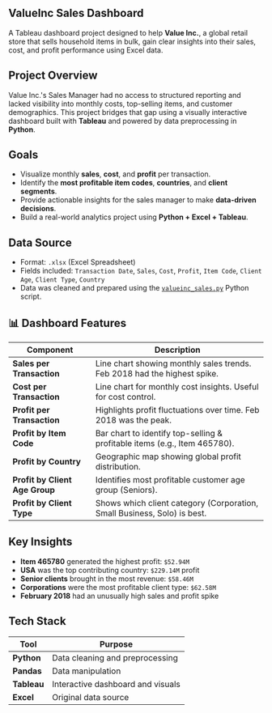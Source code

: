 ## ValueInc Sales Dashboard

A Tableau dashboard project designed to help **Value Inc.**, a global retail store that sells household items in bulk, gain clear insights into their sales, cost, and profit performance using Excel data.

## Project Overview

Value Inc.'s Sales Manager had no access to structured reporting and lacked visibility into monthly costs, top-selling items, and customer demographics. This project bridges that gap using a visually interactive dashboard built with **Tableau** and powered by data preprocessing in **Python**.

## Goals

- Visualize monthly **sales**, **cost**, and **profit** per transaction.
- Identify the **most profitable item codes**, **countries**, and **client segments**.
- Provide actionable insights for the sales manager to make **data-driven decisions**.
- Build a real-world analytics project using **Python + Excel + Tableau**.

## Data Source

- Format: `.xlsx` (Excel Spreadsheet)
- Fields included: `Transaction Date`, `Sales`, `Cost`, `Profit`, `Item Code`, `Client Age`, `Client Type`, `Country`
- Data was cleaned and prepared using the [`valueinc_sales.py`](https://github.com/anushkamore23/Python-Tableau/blob/main/valueinc_sales.py) Python script.



## 📊 Dashboard Features

| Component                        | Description                                                                |
|----------------------------------|----------------------------------------------------------------------------|
| **Sales per Transaction**        | Line chart showing monthly sales trends. Feb 2018 had the highest spike.   |
| **Cost per Transaction**         | Line chart for monthly cost insights. Useful for cost control.             |
| **Profit per Transaction**       | Highlights profit fluctuations over time. Feb 2018 was the peak.           |
| **Profit by Item Code**          | Bar chart to identify top-selling & profitable items (e.g., Item 465780).  |
| **Profit by Country**            | Geographic map showing global profit distribution.                         |
| **Profit by Client Age Group**   | Identifies most profitable customer age group (Seniors).                   |
| **Profit by Client Type**        | Shows which client category (Corporation, Small Business, Solo) is best.   |



## Key Insights

-  **Item 465780** generated the highest profit: `$52.94M`
-  **USA** was the top contributing country: `$229.14M` profit
-  **Senior clients** brought in the most revenue: `$58.46M`
-  **Corporations** were the most profitable client type: `$62.58M`
-  **February 2018** had an unusually high sales and profit spike



## Tech Stack

| Tool        | Purpose                             |
|-------------|-------------------------------------|
| **Python**  | Data cleaning and preprocessing     |
| **Pandas**  | Data manipulation                   |
| **Tableau** | Interactive dashboard and visuals   |
| **Excel**   | Original data source                |





